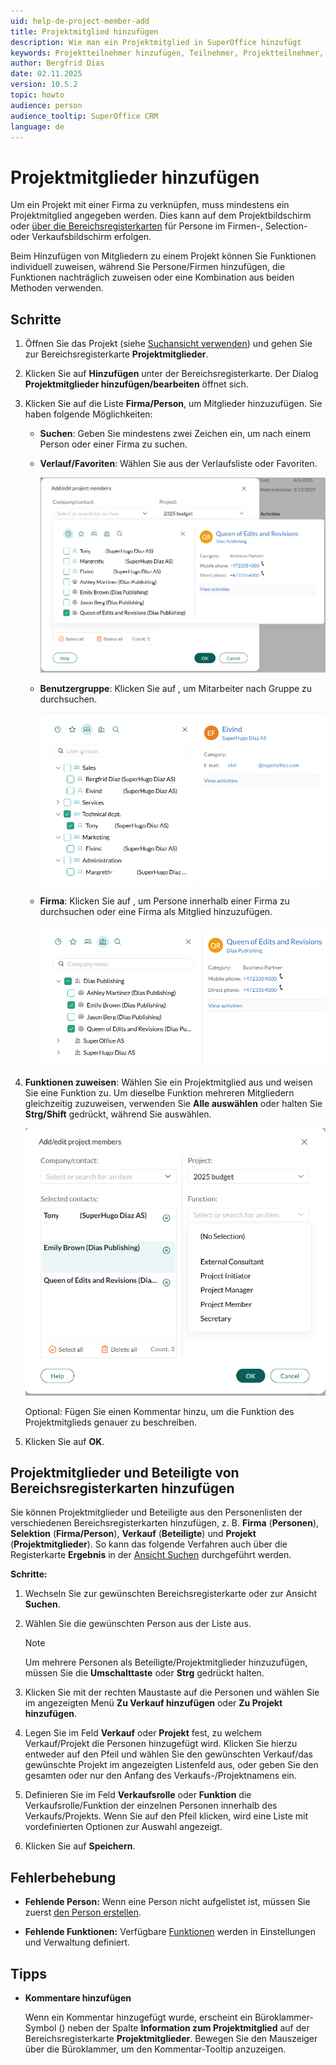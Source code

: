 ```yaml
---
uid: help-de-project-member-add
title: Projektmitglied hinzufügen
description: Wie man ein Projektmitglied in SuperOffice hinzufügt
keywords: Projektteilnehmer hinzufügen, Teilnehmer, Projektteilnehmer, Projektmitglied, Funktionen zuweisen, Projekt Mitglied
author: Bergfrid Dias
date: 02.11.2025
version: 10.5.2
topic: howto
audience: person
audience_tooltip: SuperOffice CRM
language: de
---
```


# Projektmitglieder hinzufügen

Um ein Projekt mit einer Firma zu verknüpfen, muss mindestens ein Projektmitglied angegeben werden. Dies kann auf dem Projektbildschirm oder [über die Bereichsregisterkarten](#from-section-tab) für Persone im Firmen-, Selection- oder Verkaufsbildschirm erfolgen.

Beim Hinzufügen von Mitgliedern zu einem Projekt können Sie Funktionen individuell zuweisen, während Sie Persone/Firmen hinzufügen, die Funktionen nachträglich zuweisen oder eine Kombination aus beiden Methoden verwenden.

## Schritte

1. Öffnen Sie das Projekt (siehe [Suchansicht verwenden][1]) und gehen Sie zur Bereichsregisterkarte **Projektmitglieder**.

1. Klicken Sie auf **Hinzufügen** unter der Bereichsregisterkarte. Der Dialog **Projektmitglieder hinzufügen/bearbeiten** öffnet sich.

1. Klicken Sie auf die Liste **Firma/Person**, um Mitglieder hinzuzufügen. Sie haben folgende Möglichkeiten:

    * **Suchen**: Geben Sie mindestens zwei Zeichen ein, um nach einem Person oder einer Firma zu suchen.

    * **Verlauf/Favoriten**: Wählen Sie aus der Verlaufsliste oder Favoriten.

      ![Dialog Projektmitglieder hinzufügen/bearbeiten, Verlauf -screenshot][img5]

    * **Benutzergruppe**: Klicken Sie auf <i class="ph ph-users" aria-label="Associate icon"></i>, um Mitarbeiter nach Gruppe zu durchsuchen.

      ![Dialog Projektmitglieder hinzufügen/bearbeiten, Gruppe -screenshot][img6]

    * **Firma**: Klicken Sie auf <i class="ph ph-arrow-circle-right" aria-label="Arrow right"></i>, um Persone innerhalb einer Firma zu durchsuchen oder eine Firma als Mitglied hinzuzufügen.

      ![Dialog Projektmitglieder hinzufügen/bearbeiten, Firma -screenshot][img7]

1. **Funktionen zuweisen**: Wählen Sie ein Projektmitglied aus und weisen Sie eine Funktion zu. Um dieselbe Funktion mehreren Mitgliedern gleichzeitig zuzuweisen, verwenden Sie **Alle auswählen** oder halten Sie **Strg/Shift** gedrückt, während Sie auswählen.

    ![Dialog Projektmitglieder hinzufügen/bearbeiten, Funktion -screenshot][img8]

    Optional: Fügen Sie einen Kommentar hinzu, um die Funktion des Projektmitglieds genauer zu beschreiben.

1. Klicken Sie auf **OK**.

## <a id="from-section-tab"></a>Projektmitglieder und Beteiligte von Bereichsregisterkarten hinzufügen

Sie können Projektmitglieder und Beteiligte aus den Personenlisten der verschiedenen Bereichsregisterkarten hinzufügen, z. B. **Firma** (**Personen**), **Selektion** (**Firma/Person**), **Verkauf** (**Beteiligte**) und **Projekt** (**Projektmitglieder**). So kann das folgende Verfahren auch über die Registerkarte **Ergebnis** in der [Ansicht Suchen][1] durchgeführt werden.

**Schritte:**

1. Wechseln Sie zur gewünschten Bereichsregisterkarte oder zur Ansicht **Suchen**.

2. Wählen Sie die gewünschten Person aus der Liste aus.

    > [!NOTE]
    > Um mehrere Personen als Beteiligte/Projektmitglieder hinzuzufügen, müssen Sie die **Umschalttaste** oder **Strg** gedrückt halten.

3. Klicken Sie mit der rechten Maustaste auf die Personen und wählen Sie im angezeigten Menü **Zu Verkauf hinzufügen** oder **Zu Projekt hinzufügen**.

4. Legen Sie im Feld **Verkauf** oder **Projekt** fest, zu welchem Verkauf/Projekt die Personen hinzugefügt wird. Klicken Sie hierzu entweder auf den Pfeil und wählen Sie den gewünschten Verkauf/das gewünschte Projekt im angezeigten Listenfeld aus, oder geben Sie den gesamten oder nur den Anfang des Verkaufs-/Projektnamens ein.

5. Definieren Sie im Feld **Verkaufsrolle** oder **Funktion** die Verkaufsrolle/Funktion der einzelnen Personen innerhalb des Verkaufs/Projekts. Wenn Sie auf den Pfeil klicken, wird eine Liste mit vordefinierten Optionen zur Auswahl angezeigt.

6. Klicken Sie auf **Speichern**.

## Fehlerbehebung

* **Fehlende Person:** Wenn eine Person nicht aufgelistet ist, müssen Sie zuerst [den Person erstellen][3].

* **Fehlende Funktionen:** Verfügbare [Funktionen][5] werden in Einstellungen und Verwaltung definiert.

## Tipps

* **Kommentare hinzufügen**

    Wenn ein Kommentar hinzugefügt wurde, erscheint ein Büroklammer-Symbol (<i class="ph ph-paperclip" aria-hidden="true"></i>) neben der Spalte **Information zum Projektmitglied** auf der Bereichsregisterkarte **Projektmitglieder**. Bewegen Sie den Mauszeiger über die Büroklammer, um den Kommentar-Tooltip anzuzeigen.

<!-- Referenced links -->
[1]: ../../../search-options/learn/find-screen.md
[3]: ../../../contact/learn/create.md
[5]: ../../../admin/lists/learn/editing-items.md

<!-- Referenced images -->
[img5]: ../../../../media/loc/en/project/add-project-member-from-history.png
[img6]: ../../../../media/loc/en/project/add-project-member-from-group.png
[img7]: ../../../../media/loc/en/project/add-project-member-from-company.png
[img8]: ../../../../media/loc/en/project/set-project-member-function.png
